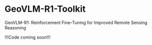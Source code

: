 # GeoVLM-R1-Toolkit
GeoVLM-R1: Reinforcement Fine-Tuning for Improved Remote Sensing Reasoning


!!!Code coming soon!!!
